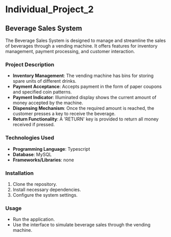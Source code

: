 # Individual_Project_2

## Beverage Sales System

The Beverage Sales System is designed to manage and streamline the sales of beverages through a vending machine. It offers features for inventory management, payment processing, and customer interaction.

### Project Description

- **Inventory Management**: The vending machine has bins for storing spare units of different drinks.
- **Payment Acceptance**: Accepts payment in the form of paper coupons and specified coin patterns.
- **Payment Indicator**: Illuminated display shows the current amount of money accepted by the machine.
- **Dispensing Mechanism**: Once the required amount is reached, the customer presses a key to receive the beverage.
- **Return Functionality**: A 'RETURN' key is provided to return all money received if pressed.

### Technologies Used

- **Programming Language**: Typescript
- **Database**: MySQL
- **Frameworks/Libraries**: none

### Installation

1. Clone the repository.
2. Install necessary dependencies.
3. Configure the system settings.

### Usage

- Run the application.
- Use the interface to simulate beverage sales through the vending machine.
